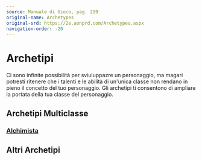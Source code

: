 ```yaml
---
source: Manuale di Gioco, pag. 219
original-name: Archetypes
original-srd: https://2e.aonprd.com/Archetypes.aspx
navigation-order: -20
---
```


# Archetipi

Ci sono infinite possibilità per sviuluppazre un personaggio, ma magari potresti
ritenere che i talenti e le abilità di un'unica classe non rendano in pieno il
concetto del tuo personaggio. Gli archetipi ti consentono di ampliare la portata
della tua classe del personaggio.

## Archetipi Multiclasse

### [Alchimista](/archetipi/alchimista)

## Altri Archetipi
